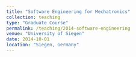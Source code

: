 ```yaml
---
title: "Software Engineering for Mechatronics"
collection: teaching
type: "Graduate Course"
permalink: /teaching/2014-software-engineering
venue: "University of Siegen"
date: 2014-10-01
location: "Siegen, Germany"
---
```


<!-- This is a description of a teaching experience. You can use markdown like any other post.

Heading 1
======

Heading 2
======

Heading 3
====== -->
